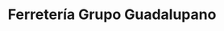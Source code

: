 ---
title: "Ferretería Grupo Guadalupano"
url: /calle-blancos/ferreteria-grupo-guadalupano/
shop: hardware
---